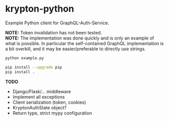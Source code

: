 # krypton-python

Example Python client for GraphQL-Auth-Service.

**NOTE:** Token invalidation has not been tested.  
**NOTE:** The implementation was done quickly and is only an example of what is possible.
In particular the self-contained GraphQL implementation is a bit overkill, and it may be
easier/preferable to directly use strings.

```bash
python example.py
```

```bash
pip install --upgrade pip
pip install .
```

**TODO**

- Django/Flask/... middleware
- Implement all exceptions
- Client serialization (token, cookies)
- KryptonAuthState object?
- Return type, strict mypy configuration
